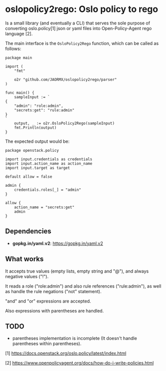 oslopolicy2rego: Oslo policy to rego
====================================

Is a small library (and eventually a CLI) that serves the sole purpose of
converting oslo.policy[1] json or yaml files into Open-Policy-Agent rego
language [2].

The main interface is the `OsloPolicy2Rego` function, which can be called as
follows:

```
package main

import (
	"fmt"

	o2r "github.com/JAORMX/oslopolicy2rego/parser"
)

func main() {
	sampleInput := `
{
	"admin": "role:admin",
	"secrets:get": "rule:admin"
}
`
	output, _ := o2r.OsloPolicy2Rego(sampleInput)
	fmt.Println(output)
}
```

The expected output would be:

```
package openstack.policy

import input.credentials as credentials
import input.action_name as action_name
import input.target as target

default allow = false

admin {
    credentials.roles[_] = "admin"
}

allow {
    action_name = "secrets:get"
    admin
}
```

Dependencies
------------

- **gopkg.in/yaml.v2**: https://gopkg.in/yaml.v2

What works
----------

It accepts true values (empty lists, empty string and "@"), and always negative
values ("!").

It reads a role ("role:admin") and also rule references ("rule:admin"), as well
as handle the rule negations ("not" statement).

"and" and "or" expressions are accepted.

Also expressions with parentheses are handled.

TODO
----

* parentheses implementation is incomplete (It doesn't handle parentheses
  within parentheses).

[1] https://docs.openstack.org/oslo.policy/latest/index.html

[2] https://www.openpolicyagent.org/docs/how-do-i-write-policies.html
